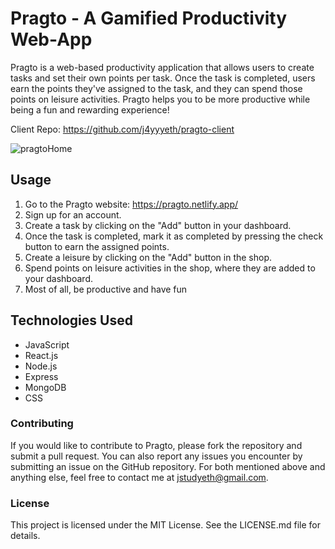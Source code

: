 # Pragto - A Gamified Productivity Web-App
Pragto is a web-based productivity application that allows users to create tasks and set their own points per task. Once the task is completed, users earn the points they've assigned to the task, and they can spend those points on leisure activities. Pragto helps you to be more productive while being a fun and rewarding experience!

Client Repo: https://github.com/j4yyyeth/pragto-client

![pragtoHome](https://github.com/j4yyyeth/pragto-server/assets/113713677/f726ff76-9d4a-4ef8-9eed-5cf8876e6458)

## Usage
1. Go to the Pragto website: https://pragto.netlify.app/
2. Sign up for an account.
3. Create a task by clicking on the "Add" button in your dashboard.
4. Once the task is completed, mark it as completed by pressing the check button to earn the assigned points.
5. Create a leisure by clicking on the "Add" button in the shop.
6. Spend points on leisure activities in the shop, where they are added to your dashboard.
7. Most of all, be productive and have fun
## Technologies Used
- JavaScript
- React.js
- Node.js
- Express
- MongoDB
- CSS
### Contributing
If you would like to contribute to Pragto, please fork the repository and submit a pull request. You can also report any issues you encounter by submitting an issue on the GitHub repository. For both mentioned above and anything else, feel free to contact me at jstudyeth@gmail.com.
### License
This project is licensed under the MIT License. See the LICENSE.md file for details.
